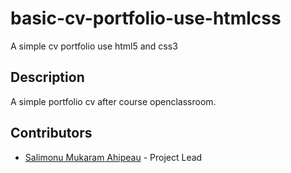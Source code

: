 # basic-cv-portfolio-use-htmlcss

A simple cv portfolio use html5 and css3

## Description
A simple portfolio cv after course openclassroom. 

## Contributors

* [Salimonu Mukaram Ahipeau](https://github.com/Ahipeau) - Project Lead
